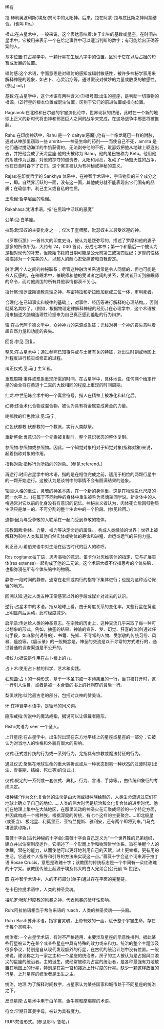 

稀有

拉:赫利奥波利斯(埃及)祭司中的太阳神。后来，拉在阿蒙-拉与底比斯之神阿蒙结合。(也叫 Re。)

根式:在占星术中，一般来说，这个表达意味着:关于出生的基数或星座。在时间占星术中，它被用来表示一个在给定事件中可以适当判断的数字；有可能给出正确答案的人。

基本位置:在占星学中，一颗行星在生辰八字中的位置，区别于它在以后占据的短暂或发展的位置。

辐射感:这个术语，字面意思是对辐射的感知或辐射敏感性，被许多神秘学家用来解释神秘的现象，如占卜、心灵治疗等。通过假设对微妙的力量或散发的敏感性。(参见 od。)

基数:在占星学中，这个术语有两种含义:(1)根号图:出生的星座，是判断一切事物的根源。(2)行星的根本位置或诞生位置，区别于它们的前进位置或指向位置。

Ragnarok:在北欧和日尔曼的宇宙演化论中，世界现状的终结，此时在一个新的地球上正义的新时代将由神和邪恶巨人之间的战争来完成，在这场战争中邪恶将被推翻。

Rahu:在印度神话中，Rahu 是一个 daitya(恶魔),他有一个像龙尾巴一样的附肢，通过从神那里窃取一些 amrita——神圣生命的药剂——而使自己不死，amrita 是他们通过搅动海洋的牛奶获得的。无法剥夺他的不朽，毗瑟奴把他从地球上驱逐出去，并把他变成了天龙星座:他的头被称为 Rahu，他的尾巴被称为 Ketu。他用他的附肢作为武器，对他的掠夺的谴责者，太阳和月亮，发动了一场毁灭性的战争，他在日食时吞下了它们。这个寓言被认为有神秘或神秘的意义。

Rajas:在印度哲学的 Sankhya 体系中，在神智学术语中，宇宙物质的三个成分之一，即。自然界活跃的一面，没有这一面，其他成分就不能表现出它们固有的品质；在瑜伽中，利己主义或自私的性质。

王瑜伽:哲学层面的瑜伽。

Rakahasa:梵语术语，指“在黑暗中活跃的恶魔”

公羊:见:白羊座。

拉玛:毗湿奴的主要化身之一；仅次于奎师那，毗瑟奴主义最受欢迎的神。

《罗摩衍那》:一首伟大的印度史诗，被认为是跋弥写的，描述了罗摩和他的妻子悉多的所作所为，大约有 24，000 首诗，分成七本书；第一个和最后一个被认为是相对现代的补充，但原始书籍的日期可能是公元前第三或第四世纪；罗摩的性格被描述为一个完美的人，以超人的耐心忍受痛苦和自我否定。

融洽:两个人之间的神秘联系；尽管这种融洽关系通常是令人同情的，但也可能是令人反感的。在催眠术中，催眠师和他的受试者之间的关系，受试者只听到催眠师的命令，而对他周围的所有其他事情都漠不关心。

拉什努:琐罗亚斯德教真理之神，与密特拉和斯拉欧加组成三位一体，审判死者。

合理化:在已知事实和规律的基础上，对事件、经历等进行解释的心理结构。，否则就莫名其妙了。(例如，根据物理定律解释神秘的经历。)在心理学中，这个术语被用来描述大脑编造理性论据来为自己真正感到羞耻的行为辩护。

雷:在古代阿卡德文学中，众神神力的来源或象征；光线对另一个神的丧失意味着超自然力量和功能的丧失。

回复:参见:回复。

整风:在占星术中；通过参照已知事件或与土著有关的特征，对出生时刻或地图上升程度进行核实或修正的过程。

纠正仪式:见:马丁主义者。

重现周期:事件或现象重现所需的时间。在占星学中，具体地说，任何两个给定行星的会合将在黄道十二宫的大致相同的程度上重现的时间周期。

红龙:中世纪炼金术中的一个寓言符号，指人在精神上被净化和转化后。

红狮:炼金术化合物或混合物，被认为具有将金属变成黄金的力量。

喇嘛教的红色教派:见:马宁。

红色伏都教:伏都教的一个教派，实行人类献祭。

重新整合:当意识的一个元素被复制时，整个意识状态的整体复制。

参照物:参照物或参照物。因此，一个知觉对象相对于知觉对象(指称对象)来说，起着指称对象的作用。

指称对象:指称行为所指向的对象。(参见:referend。)

再逆行:时间占星学中的术语，指的是在相位完成之前，适用于相位的两颗行星中的一颗开始逆行。这被认为是谈判中的事情不会有圆满结果的迹象。

轮回:人格的重生，灵魂的神圣本质，在一个新的身体里，这是在物理进化尺度的同一水平上。(在属于不同物种的身体中重生被称为灵魂轮回学说。新身体中的人格通常对它以前的化身没有有意识的记忆。神秘主义者认为，肉体死亡后回归物质生活只是单一的、不可分割的整个生命中的一个阶段。(参见轮回。)

遗物:因为与受尊敬的人联系在一起而受到尊敬的物体。

宗教因素:物体、力量、权力等决定命运的属性。，构成人类经验的世界；世界上被解释为影响人类和其他自然实体或物体的寿命和进程、命运或运气的任何力量。

利乏音人:希伯来语中对生活在远古时代的巨人的称呼。

Res cogitans:拉丁语，思考事物的意思。笛卡尔对思维实体的指定，它与扩展实体(res extensa)一起构成了他的二元论。这个术语大概不仅指思考的个体头脑，也指弥漫在所有个体头脑中的物质。

静修:一段时间的静修，通常在老师或内行的指导下集体进行；也是为这种活动保留的地方。

回溯认知:通过人类五种正常感官以外的手段或媒介对过去的认识。

逆行:占星术中的术语，指从地球上看，由于角度关系的变化率，某些行星在黄道上明显向后运动，此时经度减少。

启示录:传达给人类的神圣意志。在宗教的历史上，这种交流几乎采取了每一种可以想象的形式，例如，抽签的结果、神谕的宣告、梦、幻觉、狂喜的体验(通过任何手段，如麻醉剂诱导的)、书籍、先知、不寻常的人物、受崇敬的传统习俗、风暴、瘟疫等。《启示录》的一般概念是，神圣的交流是以不寻常的方式进行的，通过普通的调查渠道是不公开的。

横纹力:据说是作用在占卜棒上的力。

占卜术:使用占卜杖的科学、艺术和实践。

狂想曲:占卜的一种形式，基于一本圣书或一本诗集里的一行，当书被打开时，这一行引人注目，或者是被一本合着的书上的针刺穿的最后一行。

梨俱吠陀:吠陀最古老的部分，包括对众神的赞美诗。

环:在神智学术语中，是循环的同义词。

隐形戒指:传说中的魔法戒指，据说可以让佩戴者隐形。

Rishi:梵语为 seer 一个圣人。

上升星座:在占星学中，出生时出现在东方地平线上的星座或星座的一部分；它被认为对当地人的性格和外貌有很大的影响。

仪式:正式或传统的行为或一系列行为，尤指具有宗教或魔法特征的行为。

通过仪式:聚集在地球生命的重大转折点或从一种状态到另一种状态的过渡时期(出生、青春期、结婚、死亡等)的仪式。).

仪式:规定的一系列或一套仪式、典礼、行为、言语、手势等。，由传统和象征的考虑决定。

根种族:“作为文化复合体的生命是由大洲或根种族绘制的，人类生命流通过它们在地球上确立了自己的地位……人类的伟大时代是统治和文化复合体的进步时代。他们在地理上集中在大陆地区，在那里流动的神圣火花汇聚成经验的一个特定方面，并因此构成一个根种族。根据深奥的传统，有七个这样的主要聚合……即北极星(或亚当)、极北星、利莫里亚、亚特兰提斯、雅利安，还有两个即将到来。”(马克埃德蒙琼斯。)

蔷薇十字会(古代神秘的十字会):蔷薇十字会自己定义为“一个世界性的兄弟组织，建立并以住宿制度运作。它阐述了一个形而上学和物理哲学体系，旨在唤醒个人的休眠，潜在的能力，从而使他可以更好地利用自己的天赋，过上更幸福，更有用的生活。它通过个人指导和引导的方法来实现这一点。”蔷薇十字会这个词来源于拉丁语 Rosae Crucis，意思是玫瑰十字；该教团的传统标志是一个中间有一朵红玫瑰的十字架。该教团传统上起源于埃及伟大的白人兄弟会(公元前 15 世纪)。

圆:在神智学术语中，人的不朽部分(单子)通过存在平面的完整链。

在卡巴拉提术语中，人类的神圣灵魂。

楼陀罗:吠陀印度教的风暴之神，代表风暴的破坏性影响。

Ruh:阿拉伯语相当于希伯来语的 ruach，人类的神圣灵魂——头脑。

Ruh i Basit:苏菲术语，指宇宙灵魂，上帝有效的一面，赋予整个宇宙生命，存在于每个灵魂中。

统治者:一个占星学术语，有时不严格适用，主要涉及星座的示意性排列，据此某些行星被认为在某个或某些星座中具有特殊的效力或亲和力。统治的整个主题涉及很多争议，特别是自从现代发现额外的行星，在古代的统治计划中没有位置。一般来说，建议称之为一家之主和一个星座的统治者。房子的主人被认为是占据风口浪尖的星座的统治者。主的诞生，或经常被称为占星的统治者，是各种最强有力地放置在地图上的行星，特别是在第一宫和接近上升程度的行星。缺少一颗这样放置的行星，上升星座的统治者是出生之主。

统治，地理:为了解释时间数字，占星家认为某些国家和城市处于不同星座的统治之下。

反刍星座:占星术中用于白羊座、金牛座和摩羯座的术语。

符文:早期日耳曼字母，被认为具有魔力。

RUP:梵语形式。(参见那马-鲁帕。)
